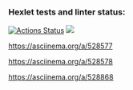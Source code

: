 ### Hexlet tests and linter status:

[![Actions Status](https://github.com/OGGera/frontend-project-44/workflows/hexlet-check/badge.svg)](https://github.com/OGGera/frontend-project-44/actions)
<a href="https://codeclimate.com/github/OGGera/frontend-project-44/maintainability"><img src="https://api.codeclimate.com/v1/badges/c3dd6301b4871af3a911/maintainability" /></a>

<!-- Link to instructions for installation brain-even game and the gameplay of this game -->

https://asciinema.org/a/528577

<!-- Link to instructions for installation brain-calc game and the gameplay of this game -->

https://asciinema.org/a/528578

<!-- Link to instructions for installation brain-gcd game and the gameplay of this game -->

https://asciinema.org/a/528868
